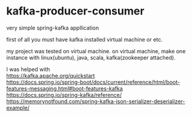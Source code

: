 # kafka-producer-consumer

very simple spring-kafka appllication

first of all
you must have kafka installed virtual machine or etc.

my project was tested on virtual machine.
on virtual machine, make one instance with linux(ubuntu), java, scala, kafka(zookeeper attached).

I was helped with<br/>
https://kafka.apache.org/quickstart<br/>
https://docs.spring.io/spring-boot/docs/current/reference/html/boot-features-messaging.html#boot-features-kafka<br/>
https://docs.spring.io/spring-kafka/reference/<br/>
https://memorynotfound.com/spring-kafka-json-serializer-deserializer-example/
